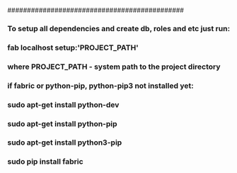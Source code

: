 #############################################
### To setup all dependencies and create db, roles and etc just run:
### fab localhost setup:'PROJECT_PATH'
### where PROJECT_PATH - system path to the project directory

### if fabric or python-pip, python-pip3 not installed yet:
### sudo apt-get install python-dev
### sudo apt-get install python-pip
### sudo apt-get install python3-pip
### sudo pip install fabric
